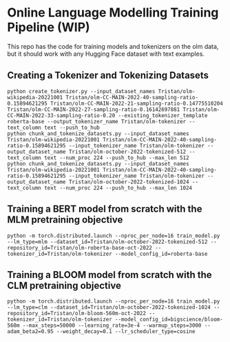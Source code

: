 # Online Language Modelling Training Pipeline (WIP)

This repo has the code for training models and tokenizers on the olm data, but it should work with any Hugging Face dataset with text examples.

## Creating a Tokenizer and Tokenizing Datasets

```
python create_tokenizer.py --input_dataset_names Tristan/olm-wikipedia-20221001 Tristan/olm-CC-MAIN-2022-40-sampling-ratio-0.15894621295 Tristan/olm-CC-MAIN-2022-21-sampling-ratio-0.14775510204 Tristan/olm-CC-MAIN-2022-27-sampling-ratio-0.16142697881 Tristan/olm-CC-MAIN-2022-33-sampling-ratio-0.20 --existing_tokenizer_template roberta-base --output_tokenizer_name Tristan/olm-tokenizer --text_column text --push_to_hub
python chunk_and_tokenize_datasets.py --input_dataset_names Tristan/olm-wikipedia-20221001 Tristan/olm-CC-MAIN-2022-40-sampling-ratio-0.15894621295 --input_tokenizer_name Tristan/olm-tokenizer --output_dataset_name Tristan/olm-october-2022-tokenized-512 --text_column text --num_proc 224 --push_to_hub --max_len 512
python chunk_and_tokenize_datasets.py --input_dataset_names Tristan/olm-wikipedia-20221001 Tristan/olm-CC-MAIN-2022-40-sampling-ratio-0.15894621295 --input_tokenizer_name Tristan/olm-tokenizer --output_dataset_name Tristan/olm-october-2022-tokenized-1024 --text_column text --num_proc 224 --push_to_hub --max_len 1024
```

## Training a BERT model from scratch with the MLM pretraining objective

```
python -m torch.distributed.launch --nproc_per_node=16 train_model.py --lm_type=mlm --dataset_id=Tristan/olm-october-2022-tokenized-512 --repository_id=Tristan/olm-roberta-base-oct-2022 --tokenizer_id=Tristan/olm-tokenizer --model_config_id=roberta-base
```

## Training a BLOOM model from scratch with the CLM pretraining objective

```
python -m torch.distributed.launch --nproc_per_node=16 train_model.py --lm_type=clm --dataset_id=Tristan/olm-october-2022-tokenized-1024 --repository_id=Tristan/olm-bloom-560m-oct-2022 --tokenizer_id=Tristan/olm-tokenizer --model_config_id=bigscience/bloom-560m --max_steps=50000 --learning_rate=3e-4 --warmup_steps=3000 --adam_beta2=0.95 --weight_decay=0.1 --lr_scheduler_type=cosine
```

